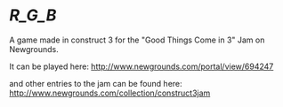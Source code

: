 # _R_G_B_
A game made in construct 3 for the "Good Things Come in 3" Jam on Newgrounds. 

It can be played here: http://www.newgrounds.com/portal/view/694247

and other entries to the jam can be found here: http://www.newgrounds.com/collection/construct3jam
